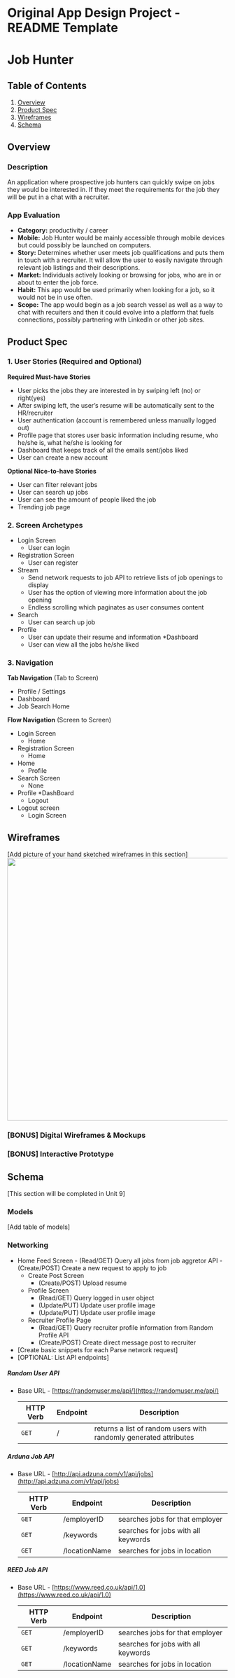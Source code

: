 Original App Design Project - README Template
===

# Job Hunter

## Table of Contents
1. [Overview](#Overview)
1. [Product Spec](#Product-Spec)
1. [Wireframes](#Wireframes)
2. [Schema](#Schema)

## Overview
### Description
An application where prospective job hunters can quickly swipe on jobs they would be interested in. If they meet the requirements for the job they will be put in a chat with a recruiter. 

### App Evaluation

- **Category:** productivity / career
- **Mobile:** Job Hunter would be mainly accessible through mobile devices but could possibly be launched on computers.
- **Story:** Determines whether user meets job qualifications and puts them in touch with a recruiter. It will allow the user to easily navigate through relevant job listings and their descriptions.
- **Market:** Individuals actively looking or browsing for jobs, who are in or about to enter the job force.
- **Habit:** This app would be used primarily when looking for a job, so it would not be in use often.
- **Scope:** The app would begin as a job search vessel as well as a way to chat with recuiters and then it could evolve into a platform that fuels connections, possibly partnering with LinkedIn or other job sites.

## Product Spec

### 1. User Stories (Required and Optional)

**Required Must-have Stories**

* User picks the jobs they are interested in by swiping left (no) or right(yes)
* After swiping left, the user’s resume will be automatically sent to the HR/recruiter
* User authentication (account is remembered unless manually logged out)
* Profile page that stores user basic information including resume, who he/she is, what he/she is looking for 
* Dashboard that keeps track of all the emails sent/jobs liked
* User can create a new account

**Optional Nice-to-have Stories**

* User can filter relevant jobs  
* User can search up jobs
* User can see the amount of people liked the job
* Trending job page

### 2. Screen Archetypes

* Login Screen 
   * User can login  
* Registration Screen
   * User can register
* Stream
   * Send network requests to job API to retrieve lists of job openings to display
   * User has the option of viewing more information about the job opening
   * Endless scrolling which paginates as user consumes content
* Search
   * User can search up job
* Profile
   * User can update their resume and information
*Dashboard
  * User can view all the jobs he/she liked 


### 3. Navigation

**Tab Navigation** (Tab to Screen)

* Profile / Settings
* Dashboard
* Job Search Home

**Flow Navigation** (Screen to Screen)

* Login Screen 
   * Home
 * Registration Screen 
   * Home
* Home 
   * Profile
* Search Screen
  * None
* Profile
  *DashBoard
  * Logout
* Logout screen 
  * Login Screen


## Wireframes
[Add picture of your hand sketched wireframes in this section]
<img src="YOUR_WIREFRAME_IMAGE_URL" width=600>

### [BONUS] Digital Wireframes & Mockups

### [BONUS] Interactive Prototype

## Schema 
[This section will be completed in Unit 9]
### Models
[Add table of models]
### Networking
- Home Feed Screen
      - (Read/GET) Query all jobs from job aggretor API
      - (Create/POST) Create a new request to apply to job
   - Create Post Screen
      - (Create/POST) Upload resume 
   - Profile Screen
      - (Read/GET) Query logged in user object
      - (Update/PUT) Update user profile image
      - (Update/PUT) Update user profile image
   - Recruiter Profile Page
      - (Read/GET) Query recruiter profile information from Random Profile API
      - (Create/POST) Create direct message post to recruiter
- [Create basic snippets for each Parse network request]
- [OPTIONAL: List API endpoints]

##### Random User API
- Base URL - [https://randomuser.me/api/](https://randomuser.me/api/)

   HTTP Verb | Endpoint | Description
   ----------|----------|------------
    `GET`    | /        | returns a list of random users with randomly generated attributes
    
##### Arduna Job API
- Base URL - [http://api.adzuna.com/v1/api/jobs](http://api.adzuna.com/v1/api/jobs)

   HTTP Verb | Endpoint | Description
   ----------|----------|------------
    `GET`    | /employerID | searches jobs for that employer
    `GET`    | /keywords | searches for jobs with all keywords
    `GET`    | /locationName| searches for jobs in location


    
##### REED Job API
- Base URL - [https://www.reed.co.uk/api/1.0](https://www.reed.co.uk/api/1.0)

   HTTP Verb | Endpoint | Description
   ----------|----------|------------
    `GET`    | /employerID | searches jobs for that employer
    `GET`    | /keywords | searches for jobs with all keywords
    `GET`    | /locationName| searches for jobs in location



